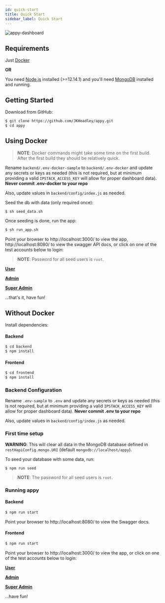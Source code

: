 ```yaml
---
id: quick-start
title: Quick Start
sidebar_label: Quick Start
---
```


![appy-dashboard](https://user-images.githubusercontent.com/12631935/39155220-f691c77e-4705-11e8-9b83-2129a07c6d35.png)

## Requirements

Just [Docker](https://docs.docker.com/install)

**OR**

You need [Node.js](https://nodejs.org/en/) installed (>=12.14.1) and you'll need [MongoDB](https://docs.mongodb.com/manual/installation/) installed and running.


## Getting Started

Download from GitHub:

```bash
$ git clone https://github.com/JKHeadley/appy.git
$ cd appy
```

## Using Docker

> **NOTE**: Docker commands might take some time on the first build. After the first build they
> should be relatively quick.

Rename `backend/.env-docker-sample` to `backend/.env-docker` and update any secrets or keys as needed (this is not
required, but at minimum providing a valid `IPSTACK_ACCESS_KEY` will allow for proper dashboard
data). **Never commit .env-docker to your repo**

Also, update values in `backend/config/index.js` as needed.

Seed the db with data (only required once):

```bash
$ sh seed_data.sh
```
 
Once seeding is done, run the app:

```bash
$ sh run_app.sh
```

Point your browser to http://localhost:3000/ to view the app, http://localhost:8080/ to view the swagger API docs, or click on one of the test accounts below to login:

> **NOTE**: Password for all seed users is `root`.

**<a href="http://localhost:3000/login?email=test@user.com&password=root" target="_blank">User</a>**

**<a href="http://localhost:3000/login?email=test@admin.com&password=root" target="_blank">Admin</a>**

**<a href="http://localhost:3000/login?email=test@superadmin.com&password=root" target="_blank">Super Admin</a>**


...that's it, have fun!

## Without Docker

Install dependencies:

#### Backend

``` bash
$ cd backend
$ npm install
```

#### Frontend

``` bash
$ cd frontend
$ npm install
```

### Backend Configuration
Rename `.env-sample` to `.env` and update any secrets or keys as needed (this is not
required, but at minimum providing a valid `IPSTACK_ACCESS_KEY` will allow for proper dashboard
data). **Never commit .env to your repo**

Also, update values in `backend/config/index.js` as needed.

### First time setup
**WARNING**: This will clear all data in the MongoDB database defined in ``restHapiConfig.mongo.URI`` (default ``mongodb://localhost/appy``).

To seed your database with some data, run:

```
$ npm run seed
```

> **NOTE**: The password for all seed users is ``root``.

### Running appy

#### Backend

``` bash
$ npm run start
```

Point your browser to http://localhost:8080/ to view the Swagger docs.

#### Frontend

``` bash
$ npm run start
```

Point your browser to http://localhost:3000/ to view the app, or click on one of the test accounts below to login:

**<a href="http://localhost:3000/login?email=test@user.com&password=root" target="_blank">User</a>**

**<a href="http://localhost:3000/login?email=test@admin.com&password=root" target="_blank">Admin</a>**

**<a href="http://localhost:3000/login?email=test@superadmin.com&password=root" target="_blank">Super Admin</a>**


...have fun!
